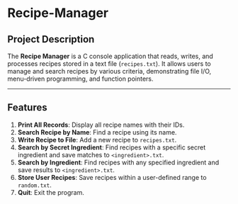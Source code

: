 # Recipe-Manager

## Project Description
The **Recipe Manager** is a C console application that reads, writes, and processes recipes stored in a text file (`recipes.txt`). It allows users to manage and search recipes by various criteria, demonstrating file I/O, menu-driven programming, and function pointers.

---

## Features
1. **Print All Records**: Display all recipe names with their IDs.
2. **Search Recipe by Name**: Find a recipe using its name.
3. **Write Recipe to File**: Add a new recipe to `recipes.txt`.
4. **Search by Secret Ingredient**: Find recipes with a specific secret ingredient and save matches to `<ingredient>.txt`.
5. **Search by Ingredient**: Find recipes with any specified ingredient and save results to `<ingredient>.txt`.
6. **Store User Recipes**: Save recipes within a user-defined range to `random.txt`.
7. **Quit**: Exit the program.
